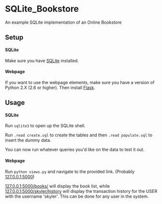 # SQLite_Bookstore
An example SQLite implementation of an Online Bookstore

## Setup

#### SQLite
Make sure you have [SQLite](https://www.sqlite.org/download.html) installed.

#### Webpage
If you want to use the webpage elements, make sure you have a version of Python 2.X (2.6 or higher).
Then install [Flask](http://flask.pocoo.org/docs/0.10/installation/#installation).

## Usage

#### SQLite
Run ```sqlite3``` to open up the SQLite shell.

Run ```.read create.sql``` to create the tables and then ```.read populate.sql``` to insert the dummy data.

You can now run whatever queries you'd like on the data to test it out.

#### Webpage
Run ```python views.py``` and navigate to the provided link. (Probably [127.0.0.1:5000](http://127.0.0.1:5000/))

[127.0.0.1:5000/books/](http://127.0.0.1:5000/books/) will display the book list, while [127.0.0.1:5000/skyler/history](http://127.0.0.1:5000/skyler/history) will display the transaction history for the USER with the username 'skyler'.
This can be done for any user in the system.